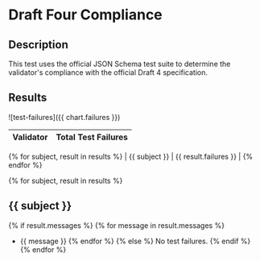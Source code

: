 # Draft Four Compliance

## Description

This test uses the official JSON Schema test suite to determine the validator's compliance with the official Draft 4 specification.

## Results

![test-failures]({{ chart.failures }})

| Validator | Total Test Failures |
|-----------|:---------------------------------:|
{% for subject, result in results %}
| {{ subject }} | {{ result.failures }} |
{% endfor %}

{% for subject, result in results %}

## {{ subject }}

{% if result.messages %}
{% for message in result.messages %}
* {{ message }}
{% endfor %}
{% else %}
No test failures.
{% endif %}
{% endfor %}
